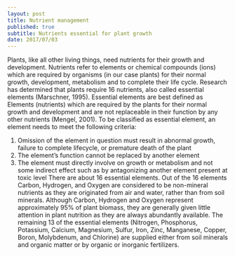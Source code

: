 ```yaml
---
layout: post
title: Nutrient management
published: true
subtitle: Nutrients essential for plant growth
date: 2017/07/03
---
```


Plants, like all other living things, need nutrients for their growth and development. Nutrients refer to elements or chemical compounds (ions) which are required by organisms (in our case plants) for their normal growth, development, metabolism and to complete their life cycle. Research has determined that plants require 16 nutrients, also called essential elements (Marschner, 1995). Essential elements are best defined as Elements (nutrients) which are required by the plants for their normal growth and development and are not replaceable in their function by any other nutrients (Mengel, 2001). To be classified as essential element, an element needs to meet the following criteria:
1.	Omission of the element in question must result in abnormal growth, failure to complete lifecycle, or premature death of the plant
2.	The element’s function cannot be replaced by another element
3.	The element must directly involve on growth or metabolism and not some indirect effect such as by antagonizing another element present at toxic level
There are about 16 essential elements. Out of the 16 elements Carbon, Hydrogen, and Oxygen are considered to be non-mineral nutrients as they are originated from air and water, rather than from soil minerals. Although Carbon, Hydrogen and Oxygen represent approximately 95% of plant biomass, they are generally given little attention in plant nutrition as they are always abundantly available. The remaining 13 of the essential elements (Nitrogen, Phosphorus, Potassium, Calcium, Magnesium, Sulfur, Iron, Zinc, Manganese, Copper, Boron, Molybdenum, and Chlorine) are supplied either from soil minerals and organic matter or by organic or inorganic fertilizers. 

